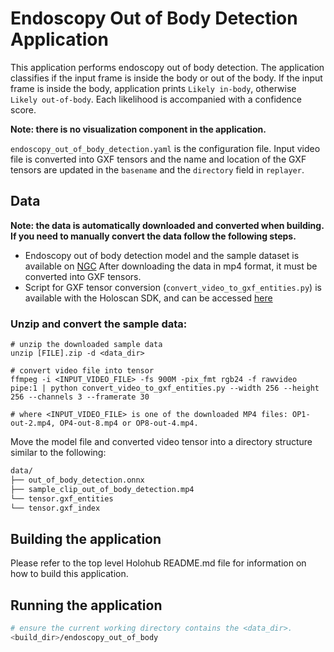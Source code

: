 # Endoscopy Out of Body Detection Application

This application performs endoscopy out of body detection. The application classifies if the input frame is inside the body or out of the body. If the input frame is inside the body, application prints `Likely in-body`, otherwise `Likely out-of-body`. Each likelihood is accompanied with a confidence score. 

__Note: there is no visualization component in the application.__

`endoscopy_out_of_body_detection.yaml` is the configuration file. Input video file is converted into GXF tensors and the name and location of the GXF tensors are updated in the `basename` and the `directory` field in `replayer`.

## Data

__Note: the data is automatically downloaded and converted when building. If you need to manually convert the data follow the following steps.__


* Endoscopy out of body detection model and the sample dataset is available on [NGC](https://catalog.ngc.nvidia.com/orgs/nvidia/teams/clara-holoscan/resources/endoscopy_out_of_body_detection)
  After downloading the data in mp4 format, it must be converted into GXF tensors.
* Script for GXF tensor conversion (`convert_video_to_gxf_entities.py`) is available with the Holoscan SDK, and can be accessed [here](https://github.com/nvidia-holoscan/holoscan-sdk/tree/main/scripts)

### Unzip and convert the sample data:

```
# unzip the downloaded sample data
unzip [FILE].zip -d <data_dir>

# convert video file into tensor
ffmpeg -i <INPUT_VIDEO_FILE> -fs 900M -pix_fmt rgb24 -f rawvideo pipe:1 | python convert_video_to_gxf_entities.py --width 256 --height 256 --channels 3 --framerate 30

# where <INPUT_VIDEO_FILE> is one of the downloaded MP4 files: OP1-out-2.mp4, OP4-out-8.mp4 or OP8-out-4.mp4.
```

Move the model file and converted video tensor into a directory structure similar to the following:

```bash
data/
├── out_of_body_detection.onnx
├── sample_clip_out_of_body_detection.mp4
└── tensor.gxf_entities
└── tensor.gxf_index
```

## Building the application

Please refer to the top level Holohub README.md file for information on how to build this application.

## Running the application

```bash
# ensure the current working directory contains the <data_dir>.
<build_dir>/endoscopy_out_of_body
```
